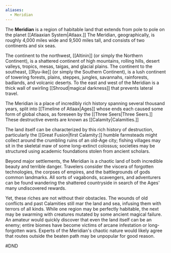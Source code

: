 ```yaml
---
aliases:
  - Meridian
---
```


The **Meridian** is a region of habitable land that extends from pole to pole on the planet [[Atlaaxian System|Atlaax.]] The Meridian, geographically, is roughly 4,000 miles wide and 9,500 miles tall, and consists of two continents and six seas.

The continent to the northwest, [[Altinin]] (or simply the Northern Continent), is a shattered continent of high mountains, rolling hills, desert valleys, tropics, mesas, taigas, and glacial plains. The continent to the southeast, [[Ryu-ike]] (or simply the Southern Continent), is a lush continent of towering forests, plains, steppes, jungles, savannahs, rainforests, badlands, and volcanic deserts. To the east and west of the Meridian is a thick wall of swirling [[Shroud|magical darkness]] that prevents lateral travel.

The Meridian is a place of incredibly rich history spanning several thousand years, split into [[Timeline of Atlaax|Ages]] whose ends each caused some form of global chaos, as foreseen by the [[Three Seers|Three Seers.]] These destructive events are known as [[Calamity|Calamities.]] 

The land itself can be characterized by this rich history of destruction, particularly the [[Great Fusion|first Calamity:]] humble farmsteads might collect around the crumbling ruins of an old-Age city; fishing villages may sit in the skeletal maw of some long-extinct colossus; societies may be structured using academic foundations stolen from ancient scholars. 

Beyond major settlements, the Meridian is a chaotic land of both incredible beauty and terrible danger. Travelers consider the viscera of forgotten technologies, the corpses of empires, and the battlegrounds of gods common landmarks. All sorts of vagabonds, scavengers, and adventurers can be found wandering the shattered countryside in search of the Ages' many undiscovered rewards. 

Yet, these riches are not without their obstacles. The wounds of old conflicts and past Calamities still mar the land and sea, infusing them with terrors of all kinds. While one region may be perfectly habitable, the next may be swarming with creatures mutated by some ancient magical failure. An amateur would quickly discover that even the land itself can be an enemy; entire biomes have become victims of arcane infestation or long-forgotten wars. Experts of the Meridian's chaotic nature would likely agree that routes outside the beaten path may be unpopular for good reason.



#DND